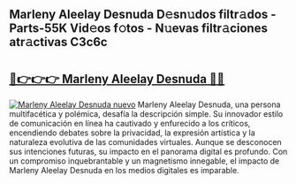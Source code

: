 ## Marleny Aleelay Desnuda D𝚎sn𝚞dos filtr𝚊dos - Parts-55K Vid𝚎os f𝚘tos - N𝚞evas filtr𝚊ciones atr𝚊ctivas C3c6c

# <h2><a href="http://mb3tsvh.tromn.icu/?c=Marleny+Aleelay+Desnuda">🔗👉👉👉 Marleny Aleelay Desnuda 🔗🔗</a></h2>

[![Marleny Aleelay Desnuda nuevo](https://i.imgur.com/pEAQMta.gif)](http://mb3tsvh.tromn.icu/?c=Marleny+Aleelay+Desnuda)
Marleny Aleelay Desnuda, una persona multifacética y polémica, desafía la descripción simple. Su innovador estilo de comunicación en línea ha cautivado y enfurecido a los críticos, encendiendo debates sobre la privacidad, la expresión artística y la naturaleza evolutiva de las comunidades virtuales. Aunque se desconocen sus intenciones futuras, su impacto en el panorama digital es profundo. Con un compromiso inquebrantable y un magnetismo innegable, el impacto de Marleny Aleelay Desnuda en los medios digitales es imparable.
